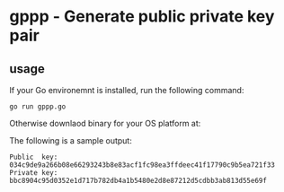 # gppp - Generate public private key pair

## usage 
If your Go environemnt is installed, run the following command: 

```
go run gppp.go 
```

Otherwise downlaod binary for your OS platform at: 

The following is a sample output: 

```
Public  key: 034c9de9a266b08e66293243b8e83acf1fc98ea3ffdeec41f17790c9b5ea721f33
Private key: bbc8904c95d0352e1d717b782db4a1b5480e2d8e87212d5cdbb3ab813d55e69f
```
 